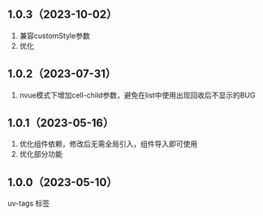 ## 1.0.3（2023-10-02）
1.  兼容customStyle参数
2.  优化
## 1.0.2（2023-07-31）
1. nvue模式下增加cell-child参数，避免在list中使用出现回收后不显示的BUG
## 1.0.1（2023-05-16）
1. 优化组件依赖，修改后无需全局引入，组件导入即可使用
2. 优化部分功能
## 1.0.0（2023-05-10）
uv-tags 标签
